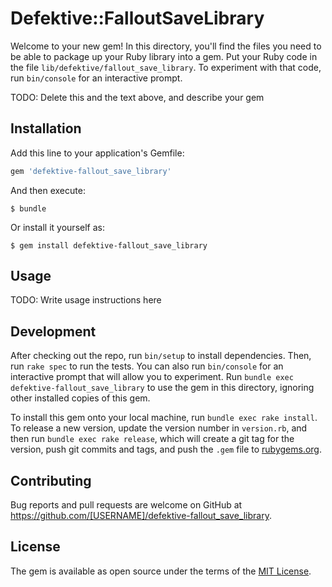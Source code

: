 # Defektive::FalloutSaveLibrary

Welcome to your new gem! In this directory, you'll find the files you need to be able to package up your Ruby library into a gem. Put your Ruby code in the file `lib/defektive/fallout_save_library`. To experiment with that code, run `bin/console` for an interactive prompt.

TODO: Delete this and the text above, and describe your gem

## Installation

Add this line to your application's Gemfile:

```ruby
gem 'defektive-fallout_save_library'
```

And then execute:

    $ bundle

Or install it yourself as:

    $ gem install defektive-fallout_save_library

## Usage

TODO: Write usage instructions here

## Development

After checking out the repo, run `bin/setup` to install dependencies. Then, run `rake spec` to run the tests. You can also run `bin/console` for an interactive prompt that will allow you to experiment. Run `bundle exec defektive-fallout_save_library` to use the gem in this directory, ignoring other installed copies of this gem.

To install this gem onto your local machine, run `bundle exec rake install`. To release a new version, update the version number in `version.rb`, and then run `bundle exec rake release`, which will create a git tag for the version, push git commits and tags, and push the `.gem` file to [rubygems.org](https://rubygems.org).

## Contributing

Bug reports and pull requests are welcome on GitHub at https://github.com/[USERNAME]/defektive-fallout_save_library.


## License

The gem is available as open source under the terms of the [MIT License](http://opensource.org/licenses/MIT).

